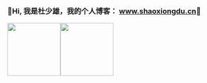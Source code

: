### 💖Hi, 我是杜少雄，我的个人博客： [<u>www.shaoxiongdu.cn</u>](http://www.shaoxiongdu.cn)💖

<img height="120px" src="https://github-readme-stats.vercel.app/api?username=shaoxiongdu&hide_border=false&hide_title=true&show_icons=true&include_all_commits=true&count_private=true&theme=buefy&locale=cn&line_height=20" /><img height="120px" src="https://github-readme-stats.vercel.app/api/top-langs/?hide_title=true&username=shaoxiongdu&exclude_repo=blog&hide_border=false&line_height=20&theme=flag-india&layout=compact&locale=cn" />



